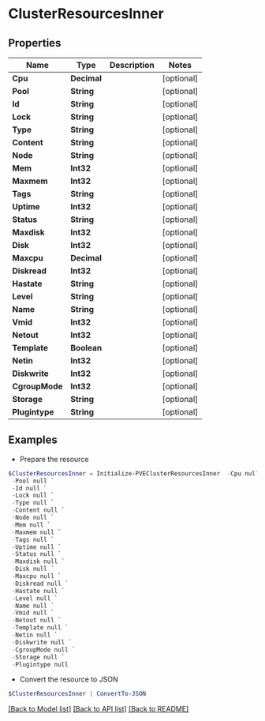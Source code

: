 # ClusterResourcesInner
## Properties

Name | Type | Description | Notes
------------ | ------------- | ------------- | -------------
**Cpu** | **Decimal** |  | [optional] 
**Pool** | **String** |  | [optional] 
**Id** | **String** |  | [optional] 
**Lock** | **String** |  | [optional] 
**Type** | **String** |  | [optional] 
**Content** | **String** |  | [optional] 
**Node** | **String** |  | [optional] 
**Mem** | **Int32** |  | [optional] 
**Maxmem** | **Int32** |  | [optional] 
**Tags** | **String** |  | [optional] 
**Uptime** | **Int32** |  | [optional] 
**Status** | **String** |  | [optional] 
**Maxdisk** | **Int32** |  | [optional] 
**Disk** | **Int32** |  | [optional] 
**Maxcpu** | **Decimal** |  | [optional] 
**Diskread** | **Int32** |  | [optional] 
**Hastate** | **String** |  | [optional] 
**Level** | **String** |  | [optional] 
**Name** | **String** |  | [optional] 
**Vmid** | **Int32** |  | [optional] 
**Netout** | **Int32** |  | [optional] 
**Template** | **Boolean** |  | [optional] 
**Netin** | **Int32** |  | [optional] 
**Diskwrite** | **Int32** |  | [optional] 
**CgroupMode** | **Int32** |  | [optional] 
**Storage** | **String** |  | [optional] 
**Plugintype** | **String** |  | [optional] 

## Examples

- Prepare the resource
```powershell
$ClusterResourcesInner = Initialize-PVEClusterResourcesInner  -Cpu null `
 -Pool null `
 -Id null `
 -Lock null `
 -Type null `
 -Content null `
 -Node null `
 -Mem null `
 -Maxmem null `
 -Tags null `
 -Uptime null `
 -Status null `
 -Maxdisk null `
 -Disk null `
 -Maxcpu null `
 -Diskread null `
 -Hastate null `
 -Level null `
 -Name null `
 -Vmid null `
 -Netout null `
 -Template null `
 -Netin null `
 -Diskwrite null `
 -CgroupMode null `
 -Storage null `
 -Plugintype null
```

- Convert the resource to JSON
```powershell
$ClusterResourcesInner | ConvertTo-JSON
```

[[Back to Model list]](../README.md#documentation-for-models) [[Back to API list]](../README.md#documentation-for-api-endpoints) [[Back to README]](../README.md)


